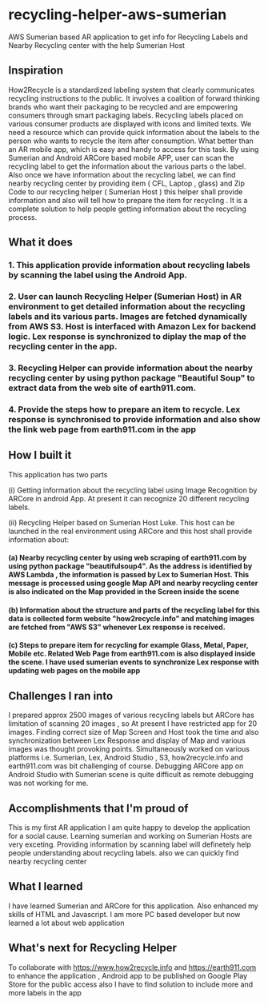 # recycling-helper-aws-sumerian
AWS Sumerian based AR application to get info for Recycling Labels and Nearby Recycling center with the help Sumerian Host
## Inspiration
How2Recycle is a standardized labeling system that clearly communicates recycling instructions to the public. It involves a coalition of forward thinking brands who want their packaging to be recycled and are empowering consumers through smart packaging labels. 
Recycling labels placed on various consumer products are displayed with icons and limited texts. We need a resource which can provide quick information about the labels to the person who wants to recycle the item after consumption. What better than an AR mobile app, which is easy and handy to access for this task. By using Sumerian and Android ARCore based mobile APP, user can scan the recycling label to get the information about the various parts o the label. 
Also once we have information about the recycling label, we can find nearby recycling center by providing item ( CFL, Laptop , glass) and Zip Code  to our recycling helper  ( Sumerian Host ) this helper shall provide information and also will tell how to prepare the item for recycling . 
It is a complete solution to help people getting information about the recycling process. 

## What it does
### 1. This application provide information about recycling labels by scanning the label using the Android App.
### 2. User can launch  Recycling Helper (Sumerian Host) in AR environment to get  detailed information about the recycling labels and its various parts. Images are fetched dynamically from AWS S3. Host is interfaced with Amazon Lex for backend logic. Lex response is synchronized to diplay the map of the recycling center in the app.
### 3. Recycling Helper can provide information about the nearby recycling center by using python package "Beautiful Soup" to extract data from the web site of earth911.com.
### 4. Provide the steps how to prepare an item to recycle. Lex response is synchronised to provide information and also show the link web page from earth911.com in the app

## How I built it
This application has two parts

(i) Getting information about the recycling label using Image Recognition by ARCore in android App. At present it can recognize 20 different recycling labels. 

(ii) Recycling Helper based on Sumerian Host Luke. This host can be launched in the real environment using ARCore and this host shall provide information about:
  #### (a) Nearby recycling center by using web scraping of earth911.com by using python package "beautifulsoup4". As the address is identified by AWS Lambda , the information  is passed by Lex to Sumerian Host. This message is processed using google Map API and nearby recycling center is also indicated on the Map provided in the Screen inside the scene
  #### (b) Information about the structure and parts of the recycling label for this data is collected form website "how2recycle.info" and matching images are fetched from "AWS S3" whenever Lex response is received.
  #### (c) Steps to   prepare item for recycling for example Glass, Metal, Paper, Mobile etc.  Related Web Page from earth911.com is also displayed inside the scene. I have used sumerian events to synchronize Lex response with updating web pages on the mobile app  


## Challenges I ran into
I prepared approx 2500 images of various recycling labels but ARCore has limitation of scanning 20 images , so At present I have restricted app for 20 images. Finding correct size of Map Screen and Host  took the time and also synchronization between Lex Response and display of Map and various images was thought provoking points. Simultaneously worked on various platforms i.e. Sumerian, Lex, Android Studio , S3, how2recycle.info and earth911.com was bit challenging of course.
Debugging ARCore app  on Android Studio with Sumerian scene is quite difficult as remote debugging was not working for me. 

## Accomplishments that I'm proud of
This is my first AR application I am quite happy to develop the application for a social cause. Learning sumerian and working on Sumerian Hosts are very exceting. Providing information by scanning label will definetely help people understanding about recycling labels. also we can quickly find nearby recycling center

## What I learned
I have learned Sumerian and ARCore for this application. Also enhanced my skills of HTML and Javascript. I am more PC based developer but now learned a lot about web application

## What's next for Recycling Helper
To collaborate with https://www.how2recycle.info and https://earth911.com to enhance the application , Android app to be published on Google Play Store for the public access also I have to find solution to include more and more labels in the app 

